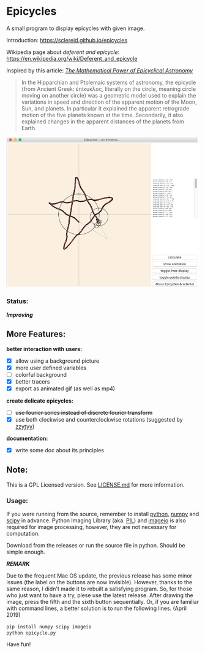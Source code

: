 Epicycles
============

A small program to display epicycles with given image.

Introduction: <https://sclereid.github.io/epicycles>

Wikipedia page about *deferent and epicycle*: <https://en.wikipedia.org/wiki/Deferent_and_epicycle>

Inspired by this article: [*The Mathematical Power of Epicyclical Astronomy*](http://www.u.arizona.edu/%7Eaversa/scholastic/Mathematical%20Power%20of%20Epicyclical%20Astronomy%20%28Hanson%29.pdf)

> In the Hipparchian and Ptolemaic systems of astronomy, the epicycle (from Ancient Greek: ἐπίκυκλος, literally on the circle, meaning circle moving on another circle) was a geometric model used to explain the variations in speed and direction of the apparent motion of the Moon, Sun, and planets. In particular it explained the apparent retrograde motion of the five planets known at the time. Secondarily, it also explained changes in the apparent distances of the planets from Earth.

![snapshot](resource/snapshot.png)



### Status:

***Improving***

More Features:
------------

**better interaction with users:**

* [x] allow using a background picture
* [x] more user defined variables
* [ ] colorful background
* [x] better tracers
* [x] export as animated gif (as well as mp4)

**create delicate epicycles:**

* [ ] <s>use fourier series instead of discrete fourier transform</s>
* [x] use both clockwise and counterclockwise rotations (suggested by [zzytyy](https://github.com/zzyztyy))

**documentation:**
* [x] write some doc about its principles

Note:
-----------

This is a GPL Licensed version. See [LICENSE.md](LICENSE.md) for more information.

### Usage:

If you were running from the source, remember to install [python](https://www.python.org), [numpy](http://www.numpy.org) and [scipy](http://www.scipy.org) in advance. Python Imaging Library (aka. [PIL](http://www.pythonware.com/products/pil/)) and [imageio](http://imageio.github.io) is also required for image processing, however, they are not necessary for computation. 

Download from the releases or run the source file in python. Should be simple enough.

***REMARK***

Due to the frequent Mac OS update, the previous release has some minor issues (the label on the buttons are now invisible). However, thanks to the same reason, I didn't made it to rebuilt a satisfying program. So, for those who just want to have a try, plese use the latest release. After drawing the image, press the fifth and the sixth button sequentially. Or, if you are familiar with command lines, a better solution is to run the following lines. (April 2019)

```
pip install numpy scipy imageio
python epicycle.py
```

Have fun!
